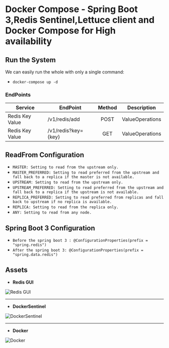 # Docker Compose - Spring Boot 3,Redis Sentinel,Lettuce client and Docker Compose for High availability

## Run the System
We can easily run the whole with only a single command:

* `docker-compose up -d`


### EndPoints ###

| Service           | EndPoint                      | Method | Description               |
| ----------------- | ----------------------------- | :-----:| ------------------------- |
| Redis Key Value   | /v1/redis/add    				| POST   | ValueOperations           |
| Redis Key Value   | /v1/redis?key={key}        	| GET    | ValueOperations       	 |

## ReadFrom Configuration

* `MASTER: Setting to read from the upstream only.`
* `MASTER_PREFERRED: Setting to read preferred from the upstream and fall back to a replica if the master is not available.`
* `UPSTREAM: Setting to read from the upstream only.`
* `UPSTREAM_PREFERRED: Setting to read preferred from the upstream and fall back to a replica if the upstream is not available.`
* `REPLICA_PREFERRED: Setting to read preferred from replicas and fall back to upstream if no replica is available.`
* `REPLICA: Setting to read from the replica only.`
* `ANY: Setting to read from any node.`

## Spring Boot 3 Configuration

* `Before the spring boot 3 : @ConfigurationProperties(prefix = "spring.redis")`
* `After the spring boot 3: @ConfigurationProperties(prefix = "spring.data.redis")`

## Assets

- **Redis GUI**

![Redis GUI](https://github.com/tugayesilyurt/spring-boot-3-redis-sentinel-with-lettuce/blob/main/assets/RedisGUI.PNG)

--------------------------------------------------------------------------------------------------------------

- **DockerSentinel**

![DockerSentinel](https://github.com/tugayesilyurt/spring-boot-3-redis-sentinel-with-lettuce/blob/main/assets/DockerSentinel.PNG)

--------------------------------------------------------------------------------------------------------------
	
- **Docker**

![Docker](https://github.com/tugayesilyurt/spring-boot-3-redis-sentinel-with-lettuce/blob/main/assets/Docker.PNG)

